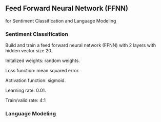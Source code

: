 ## Feed Forward Neural Network (FFNN)  

for Sentiment Classification and Language Modeling

### Sentiment Classification

Build and train a feed forward neural network (FFNN) with 2 layers with hidden vector size 20.

Initalized weights: random weights.

Loss function: mean squared error.

Activation function: sigmoid.

Learning rate: 0.01.

Train/valid rate: 4:1

### Language Modeling
